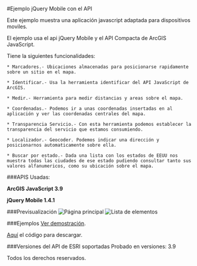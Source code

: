 #Ejemplo jQuery Mobile con el API 

Este ejemplo muestra una aplicación javascript adaptada para dispositivos moviles.

El ejemplo usa el api jQuery Mobile y el API Compacta de ArcGIS JavaScript.

Tiene la siguientes funcionalidades:

	* Marcadores.- Ubicaciones almacenadas para posicionarse rapidamente sobre un sitio en el mapa.

	* Identificar.- Usa la herramienta identificar del API JavaScript de ArcGIS.

	* Medir.- Herramienta para medir distancias y areas sobre el mapa.

	* Coordenadas.- Podemos ir a unas coordenadas insertadas en al aplicación y ver las coordenadas centrales del mapa.

	* Transparencia Servicio.- Con esta herramienta podemos establecer la transparencia del servicio que estamos consumiendo.

	* Localizador.- Geocoder. Podemos indicar una dirección y posicionarnos automaticamente sobre ella.

	* Buscar por estado.- Dada una lista con los estados de EEUU nos muestra todas las ciudades de ese estado pudiendo consultar tanto sus valores alfanumericos, como su ubicación sobre el mapa.

###APIS Usadas:

**ArcGIS JavaScript 3.9**

**jQuery Mobile 1.4.1**

###Previsualización
![Página principal](http://91.121.152.137/images/jquery1.png "Página principal")
![Lista de elementos](http://91.121.152.137/images/jquery5.png "Lista de elementos")

###Ejemplos
[Ver demostración](http://91.121.152.137/apps/jquery/index.html).

[Aquí](https://github.com/saik003/Apps-JavaScript/tree/master/jQueryMobile) el código para descargar.  

###Versiones del API de ESRI soportadas
Probado en versiones: 3.9

Todos los derechos reservados.

